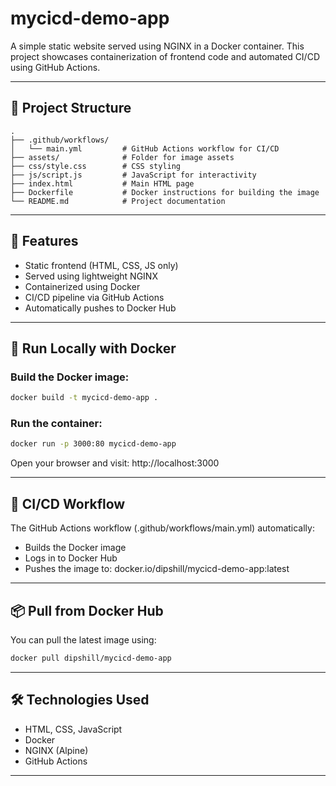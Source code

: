# mycicd-demo-app

A simple static website served using NGINX in a Docker container. This project showcases containerization of frontend code and automated CI/CD using GitHub Actions.

---

## 📁 Project Structure

```
.
├── .github/workflows/
│   └── main.yml         # GitHub Actions workflow for CI/CD
├── assets/              # Folder for image assets
├── css/style.css        # CSS styling
├── js/script.js         # JavaScript for interactivity
├── index.html           # Main HTML page
├── Dockerfile           # Docker instructions for building the image
└── README.md            # Project documentation
```

---

## 🚀 Features

- Static frontend (HTML, CSS, JS only)
- Served using lightweight NGINX
- Containerized using Docker
- CI/CD pipeline via GitHub Actions
- Automatically pushes to Docker Hub

---

## 🐳 Run Locally with Docker

### Build the Docker image:

```bash
docker build -t mycicd-demo-app .
```

### Run the container:

```bash
docker run -p 3000:80 mycicd-demo-app
```

Open your browser and visit: http://localhost:3000

---

## 🔄 CI/CD Workflow

The GitHub Actions workflow (.github/workflows/main.yml) automatically:

- Builds the Docker image
- Logs in to Docker Hub
- Pushes the image to: docker.io/dipshill/mycicd-demo-app:latest

---

## 📦 Pull from Docker Hub

You can pull the latest image using:

```bash
docker pull dipshill/mycicd-demo-app
```

---

## 🛠 Technologies Used

- HTML, CSS, JavaScript
- Docker
- NGINX (Alpine)
- GitHub Actions

---


